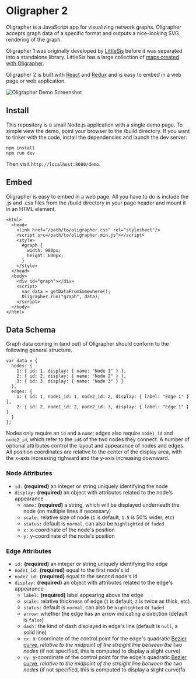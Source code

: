 # Oligrapher 2
Oligrapher is a JavaScript app for visualizing network graphs. Oligrapher accepts graph data of a specific format and outputs a nice-looking SVG rendering of the graph.

Oligrapher 1 was originally developed by [LittleSis](http://littlesis.org) before it was separated into a standalone library. LittleSis has a large collection of [maps created with Oligrapher](http://littlesis.org/oligrapher). 

Oligrapher 2 is built with [React](http://reactjs.com) and [Redux](http://rackt.org/redux) and is easy to embed in a web page or web application.

![Oligrapher Demo Screenshot](https://cloud.githubusercontent.com/assets/981611/10861420/b209fc5a-7f54-11e5-82e9-164a5fca11c8.png)

Install
-------
This repository is a small Node.js application with a single demo page. To simple view the demo, point your browser to the /build directory. If you want to tinker with the code, install the dependencies and launch the dev server:

```
npm install
npm run dev
```

Then visit ```http://localhost:8080/demo```.


Embed
-----
Oligrapher is easy to embed in a web page. All you have to do is include the .js and .css files from the /build directory in your page header and mount it in an HTML element.

```
<html>
  <head>
    <link href="/path/to/oligrapher.css" rel="stylesheet"/>
    <script src=/path/to/oligrapher.min.js"></script>
    <style>
      #graph {
        width: 900px;
        height: 600px;
      }
    </style>
  </head>
  <body>
    <div id="graph"></div>
    <script>
      var data = getDataFromSomewhere();
      Oligrapher.run("graph", data);
    </script>
  </body>
</html>
```


Data Schema
-----------
Graph data coming in (and out) of Oligrapher should conform to the following general structure.

```
var data = {
  nodes: {
    1: { id: 1, display: { name: "Node 1" } },
    2: { id: 2, display: { name: "Node 2" } },
    3: { id: 3, display: { name: "Node 3" } }
  },
  edges: {
    1: { id: 1, node1_id: 1, node2_id: 2, display: { label: "Edge 1" } },
    2: { id: 2, node1_id: 2, node2_id: 3, display: { label: "Edge 1" } }
  }
};
```

Nodes only require an ```id``` and a ```name```; edges also require ```node1_id``` and ```node2_id```, which refer to the ```id```s of the two nodes they connect. A number of optional attributes control the layout and appearance of nodes and edges. All position coordinates are relative to the center of the display area, with the x-axis increasing righward and the y-axis increasing downward.

### Node Attributes
- ```id:``` **(required)** an integer or string uniquely identifying the node
- ```display:``` **(required)** an object with attributes related to the node's appearance
  - ```name:``` **(required)** a string, which will be displayed underneath the node (on multiple lines if necessary)
  - ```scale:``` relative size of node (```1``` is default, ```1.5``` is 50% wider, etc)
  - ```status:```  default is ```normal```, can also be ```highlighted``` or ```faded```
  - ```x:``` x-coordinate of the node's position
  - ```y:``` y-coordinate of the node's position

### Edge Attributes
- ```id:``` **(required)** an integer or string uniquely identifying the edge
- ```node1_id:``` **(required)** equal to the first node's id
- ```node2_id:``` **(required)** equal to the second node's id
- ```display:``` **(required)** an object with attributes related to the edge's appearance
  - ```label:``` **(required)** label appearing above the edge
  - ```scale:``` relative thickness of edge (```1``` is default, ```2``` is twice as thick, etc)
  - ```status:```  default is ```normal```, can also be ```highlighted``` or ```faded```
  - ```arrow:``` whether the edge has an arrow indicating a direction (default is ```false```)
  - ```dash:``` the kind of dash displayed in edge's line (default is ```null```, a solid line)
  - ```cx:``` x-coordinate of the control point for the edge's quadratic [Bezier curve](https://developer.mozilla.org/en-US/docs/Web/SVG/Tutorial/Paths#Bezier_Curves), *relative to the midpoint of the straight line between the two nodes* (if not specified, this is computed to display a slight curve)
  - ```cy:``` y-coordinate of the control point for the edge's quadratic [Bezier curve](https://developer.mozilla.org/en-US/docs/Web/SVG/Tutorial/Paths#Bezier_Curves), *relative to the midpoint of the straight line between the two nodes* (if not specified, this is computed to display a slight curve)fa

